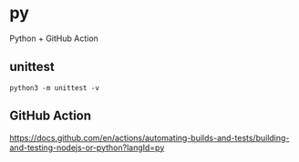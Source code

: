# py

Python + GitHub Action

## unittest

    python3 -m unittest -v

## GitHub Action

https://docs.github.com/en/actions/automating-builds-and-tests/building-and-testing-nodejs-or-python?langId=py

